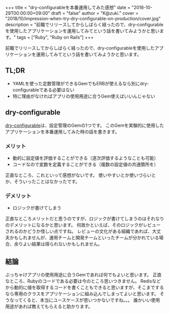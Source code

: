+++
title = "dry-configurableを本番運用してみた感想"
date = "2018-10-29T00:00:00+09:00"
draft = "false"
author = "K@zuki."
cover = "2018/10/impression-when-try-dry-configurable-on-production/cover.jpg"
description = "前職でリリースしてからしばらく経ったので、dry-configurableを使用したアプリケーションを運用してみてという話を書いてみようかと思います。"
tags = ["Ruby", "Ruby on Rails"]
+++

前職でリリースしてからしばらく経ったので、dry-configurableを使用したアプリケーションを運用してみてという話を書いてみようかと思います。

## TL;DR
* YAMLを使った定数管理ができるGemでもERBが使えるなら別にdry-configurableである必要はない
* 特に理由がなければアプリの使用用途に合うGem使えばいいんじゃない

## dry-configurable
[dry-configurable](https://github.com/dry-rb/dry-configurable)は、設定管理のGemの1つです。
このGemを実験的に使用したアプリケーションを本番運用してみた時の話を書きます。

### メリット
* 動的に設定値を評価することができる（逐次評価するようなことも可能）
* コードなので変数を定義することができる（複数の設定値の共通箇所を）

正直なところ、これといって感想がないです。
使いやすいとか使いづらいとか、そういったことはなかったです。

### デメリット
* ロジックが書けてしまう

正直なところメリットだと思うのですが、ロジックが書けてしまうのはそれなりのデメリットになるかと思います。
何故かといえば、そのロジックがレビューされるのかどうか怪しい点ですね。
レビューの文化がある組織であれば、大丈夫かもしれませんが、運用チームと開発チームといったチームが分かれている場合、余りよい結果は得られないかもしれません。

## 結論
ぶっちゃけアプリの使用用途に合うGemであれば何でもよいと思います。
正直なところ、Rubyのコードである必要は今のところ思いつきません。
Redisなどから動的に値を取得するコードを書くこともできると思いますが、そこまでするなら専用のクラスをアプリケーションに組み込んでしまってよいと思います。
そうなってくると、本当にユースケースが思いつかないですね。。。
誰かいい使用用途があれば教えてもらえると助かります。
